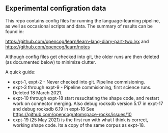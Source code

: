 
Experimental configration data
------------------------------

This repo contains config files for running the language-learning
pipeline, as well as occasional scripts and data. The summary of
results can be found in:

https://github.com/opencog/learn/learn-lang-diary-part-two.lyx
and
https://github.com/opencog/learn/notes

Although config files get checked into git, the older runs are then
deleted (as documented below) to minimize clutter.

A quick guide:

* expt-1, expt-2 - Never checked into git. Pipeline commisioning.
* expt-3 through expt-9 - Pipeline commisioning, first science runs.
  Deleted 18 March 2021.
* expt-10 through expt-18 start resucitating the shape code, and
  restart work on connector merging. Also debug rocksdb version 5.17
  in expt-17 and debug rocksdb 6.19 in expt-18 See
  https://github.com/opencog/atomspace-rocks/issues/10
* expt-19 (25 May 2021) is the first run with what I think is correct,
  working shape code. Its a copy of the same corpus as expt-18.
